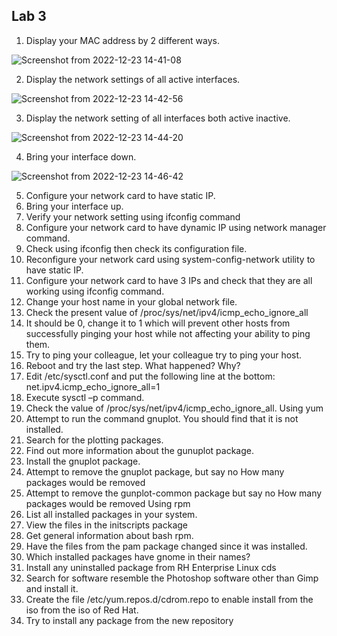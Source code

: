 Lab 3
---------------

1. Display your MAC address by 2 different ways.

![Screenshot from 2022-12-23 14-41-08](https://user-images.githubusercontent.com/110255978/209337872-52ff09cc-3eaf-4ae6-8889-107a6a548bdf.png)

2. Display the network settings of all active interfaces.

![Screenshot from 2022-12-23 14-42-56](https://user-images.githubusercontent.com/110255978/209338079-58cf961d-a52b-4515-b751-7ad1ac281808.png)

3. Display the network setting of all interfaces both active inactive.

![Screenshot from 2022-12-23 14-44-20](https://user-images.githubusercontent.com/110255978/209338251-b2db58b5-6dfc-4bd2-9ba9-e543389dcc1c.png)

4. Bring your interface down.

![Screenshot from 2022-12-23 14-46-42](https://user-images.githubusercontent.com/110255978/209338610-620a174c-adb7-47bf-b158-c8ca07de3cea.png)



5. Configure your network card to have static IP.
6. Bring your interface up.
7. Verify your network setting using ifconfig command
8. Configure your network card to have dynamic IP using network
manager command.
9. Check using ifconfig then check its configuration file.
10. Reconfigure your network card using system-config-network
utility to have static IP.
11. Configure your network card to have 3 IPs and check that they
are all working using ifconfig command.
12. Change your host name in your global network file.
13. Check the present value of /proc/sys/net/ipv4/icmp_echo_ignore_all
14. It should be 0, change it to 1 which will prevent other hosts from successfully pinging your host
while not affecting your ability to ping them.
15. Try to ping your colleague, let your colleague try to ping your host.
16. Reboot and try the last step. What happened? Why?
17. Edit /etc/sysctl.conf and put the following line at the bottom:
net.ipv4.icmp_echo_ignore_all=1
18. Execute sysctl –p command.
19. Check the value of /proc/sys/net/ipv4/icmp_echo_ignore_all.
Using yum
20. Attempt to run the command gnuplot. You should find that it is not
installed.
21. Search for the plotting packages.
22. Find out more information about the gunuplot package.
23. Install the gnuplot package.
24. Attempt to remove the gnuplot package, but say no
How many packages would be removed
25. Attempt to remove the gunplot-common package but say no
How many packages would be removed
Using rpm
26. List all installed packages in your system.
27. View the files in the initscripts package
28. Get general information about bash rpm.
29. Have the files from the pam package changed since it was
installed.
30. Which installed packages have gnome in their names?
31. Install any uninstalled package from RH Enterprise Linux cds
32. Search for software resemble the Photoshop software other than
Gimp and install it.
33. Create the file /etc/yum.repos.d/cdrom.repo to enable install from
the iso from the iso of Red Hat.
34. Try to install any package from the new repository
